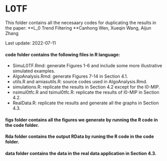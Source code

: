 # L0TF
This folder contains all the necesaary codes for duplicating the results in the  paper: 
**L_0 Trend Filtering
**Canhong Wen, Xueqin Wang, Aijun Zhang

Last update: 2022-07-11

#### __code__ folder contains the following files in R language:
* SimuL0TF.Rmd: generate Figures 1-6 and include some more illustrative simulated examples.
* AlgoAnalysis.Rmd: generate Figures 7-14 in Section 4.1.
* utils.R and amiasutils.R: source codes used in AlgoAnalysis.Rmd.
* simulations.R: replicate the results in Section 4.2 except for the l0-MIP.
* nsimul0tfc.R and tsimul0tfc.R: replicate the results of l0-MIP in Section 4.2.
* RealData.R: replicate the results and generate all the graphs in Section 4.3.

#### __figs__ folder contains all the figures we generate by running the R code in the __code__ folder.

#### __Rda__ folder contains the output RData by runing the R code in the __code__ folder.

#### __data__ folder contains the data in the real data application in Section 4.3.
